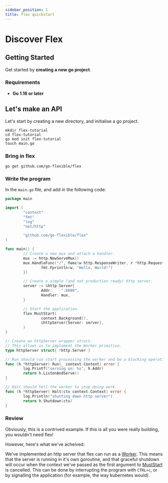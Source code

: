 ```yaml
---
sidebar_position: 1
title: flex quickstart
---
```


# Discover Flex

## Getting Started

Get started by **creating a new go project**.

### Requirements

- **Go 1.16 or later**

## Let's make an API

Let's start by creating a new directory, and initialise a go project.

```shell
mkdir flex-tutorial
cd flex-tutorial
go mod init flex-tutorial
touch main.go
```

### Bring in flex

```shell
go get github.com/go-flexible/flex
```

### Write the program

In the `main.go` file, and add in the following code:

```go
package main

import (
        "context"
        "fmt"
        "log"
        "net/http"

        "github.com/go-flexible/flex"
)

func main() {
        // Create a new mux and attach a handler. 
        mux := http.NewServeMux()
        mux.HandleFunc("/", func(w http.ResponseWriter, r *http.Request) {
                fmt.Fprintln(w, "Hello, World!")
        })

        // Create a simple (and not production ready) http server.
        server := &http.Server{
                Addr:    ":8080",
                Handler: mux,
        }

        // Start the application.
        flex.MustStart(
                context.Background(),
                &httpServer{Server: server},
        )
}

// Create an httpServer wrapper struct.
// This allows us to implement the Worker primitive.
type httpServer struct{ *http.Server }

// Run should run start processing the worker and be a blocking operation.
func (h *httpServer) Run(_ context.Context) error {
        log.Printf("serving on: %s", h.Addr)
        return h.ListenAndServe()
}

// Halt should tell the worker to stop doing work.
func (h *httpServer) Halt(ctx context.Context) error {
        log.Println("shutting down http server")
        return h.Shutdown(ctx)
}
```

### Review

Obviously, this is a contrived example. If this is all you were really building, you wouldn't need flex!

However, here's what we've acheived:

We've implemented an http server that flex can run as a [Worker](https://pkg.go.dev/github.com/go-flexible/flex#Worker). This means that the server is running in it's own goroutine, and that graceful shutdown will occur when the context we've passed as the first argument to [MustStart](https://pkg.go.dev/github.com/go-flexible/flex#MustStart) is cancelled.
This can be done by interrupting the program with `CTRL+c`, or by signalling the application (for example, the way kubernetes would).
